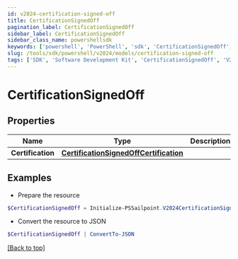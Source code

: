 ```yaml
---
id: v2024-certification-signed-off
title: CertificationSignedOff
pagination_label: CertificationSignedOff
sidebar_label: CertificationSignedOff
sidebar_class_name: powershellsdk
keywords: ['powershell', 'PowerShell', 'sdk', 'CertificationSignedOff', 'V2024CertificationSignedOff'] 
slug: /tools/sdk/powershell/v2024/models/certification-signed-off
tags: ['SDK', 'Software Development Kit', 'CertificationSignedOff', 'V2024CertificationSignedOff']
---
```



# CertificationSignedOff

## Properties

Name | Type | Description | Notes
------------ | ------------- | ------------- | -------------
**Certification** |  [**CertificationSignedOffCertification**](certification-signed-off-certification) |  | [required]

## Examples

- Prepare the resource
```powershell
$CertificationSignedOff = Initialize-PSSailpoint.V2024CertificationSignedOff  -Certification null
```

- Convert the resource to JSON
```powershell
$CertificationSignedOff | ConvertTo-JSON
```


[[Back to top]](#) 

